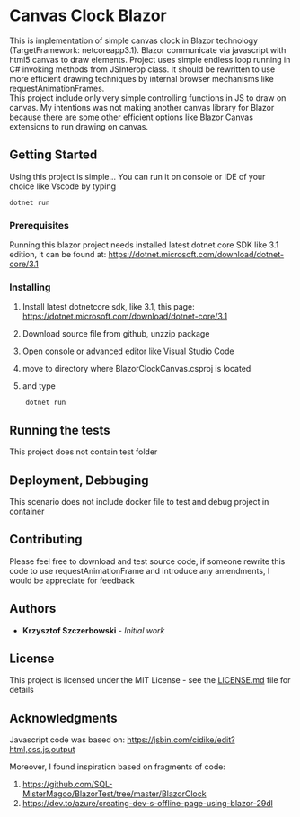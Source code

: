 # Canvas Clock Blazor

This is implementation of simple canvas clock in Blazor technology (TargetFramework: netcoreapp3.1).
Blazor communicate via javascript with html5 canvas to draw elements. Project uses simple endless loop running in C# invoking methods from JSInterop class. It should be rewritten to use more efficient drawing techniques by internal browser mechanisms like requestAnimationFrames.  
This project include only very simple controlling functions in JS to draw on canvas. My intentions was not making another canvas library for Blazor because there are some other efficient options like Blazor Canvas extensions to run drawing on canvas. 


## Getting Started

Using this project is simple... 
You can run it on console or IDE of your choice like Vscode by typing 
```
dotnet run
```

### Prerequisites

Running this blazor project needs installed latest dotnet core SDK like 3.1 edition, it can be found at: https://dotnet.microsoft.com/download/dotnet-core/3.1


### Installing

1. Install latest dotnetcore sdk, like 3.1, this page: https://dotnet.microsoft.com/download/dotnet-core/3.1

2. Download source file from github, unzzip package
3. Open console or advanced editor like Visual Studio Code
4. move to directory where BlazorClockCanvas.csproj is located
5. and type
```
    dotnet run
```

## Running the tests

This project does not contain test folder

## Deployment, Debbuging

This scenario does not include docker file to test and debug project in container


## Contributing

Please feel free to download and test source code, if someone rewrite this code to use requestAnimationFrame and introduce any amendments, I would be appreciate for feedback

## Authors

* **Krzysztof Szczerbowski** - *Initial work* 

## License

This project is licensed under the MIT License - see the [LICENSE.md](LICENSE.md) file for details

## Acknowledgments

Javascript code was based on:
https://jsbin.com/cidike/edit?html,css,js,output

Moreover, I found inspiration based on fragments of code:
1.  https://github.com/SQL-MisterMagoo/BlazorTest/tree/master/BlazorClock
2.  https://dev.to/azure/creating-dev-s-offline-page-using-blazor-29dl



